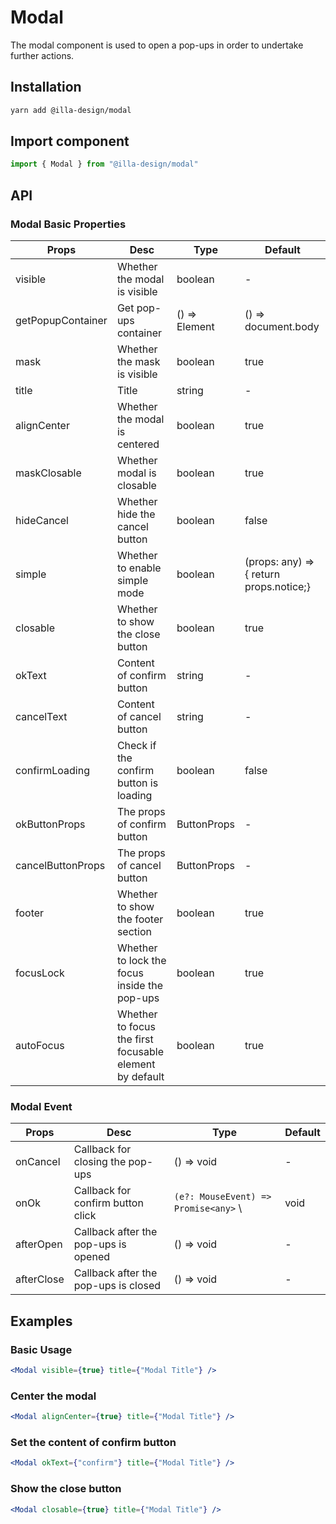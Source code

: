 # Modal

The modal component is used to open a pop-ups in order to undertake further actions.

## Installation

```bash
yarn add @illa-design/modal
```

## Import component

```jsx
import { Modal } from "@illa-design/modal"
```

## API

### Modal Basic Properties

| Props             | Desc                                                    | Type          | Default                                 |
| ----------------- | ------------------------------------------------------- | ------------- | --------------------------------------- |
| visible           | Whether the modal is visible                            | boolean       | -                                       |
| getPopupContainer | Get pop-ups container                                   | () => Element | () => document.body                     |
| mask              | Whether the mask is visible                             | boolean       | true                                    |
| title             | Title                                                   | string        | -                                       |
| alignCenter       | Whether the modal is centered                           | boolean       | true                                    |
| maskClosable      | Whether modal is closable                               | boolean       | true                                    |
| hideCancel        | Whether hide the cancel button                          | boolean       | false                                   |
| simple            | Whether to enable simple mode                           | boolean       | (props: any) => { return props.notice;} |
| closable          | Whether to show the close button                        | boolean       | true                                    |
| okText            | Content of confirm button                               | string        | -                                       |
| cancelText        | Content of cancel button                                | string        | -                                       |
| confirmLoading    | Check if the confirm button is loading                  | boolean       | false                                   |
| okButtonProps     | The props of confirm button                             | ButtonProps   | -                                       |
| cancelButtonProps | The props of cancel button                              | ButtonProps   | -                                       |
| footer            | Whether to show the footer section                      | boolean       | true                                    |
| focusLock         | Whether to lock the focus inside the pop-ups            | boolean       | true                                    |
| autoFocus         | Whether to focus the first focusable element by default | boolean       | true                                    |

### Modal Event

| Props      | Desc                                 | Type                                           | Default  |
| ---------- | ------------------------------------ | ---------------------------------------------- | -------- |
| onCancel   | Callback for closing the pop-ups     | () => void                                     | -        |
| onOk       | Callback for confirm button click    | `(e?: MouseEvent) => Promise<any>` \ | void | - |
| afterOpen  | Callback after the pop-ups is opened | () => void                                     | -        |
| afterClose | Callback after the pop-ups is closed | () => void                                     | -        |

## Examples

### Basic Usage

```jsx
<Modal visible={true} title={"Modal Title"} />
```

### Center the modal

```jsx
<Modal alignCenter={true} title={"Modal Title"} />
```

### Set the content of confirm button

```jsx
<Modal okText={"confirm"} title={"Modal Title"} />
```

### Show the close button

```jsx
<Modal closable={true} title={"Modal Title"} />
```
